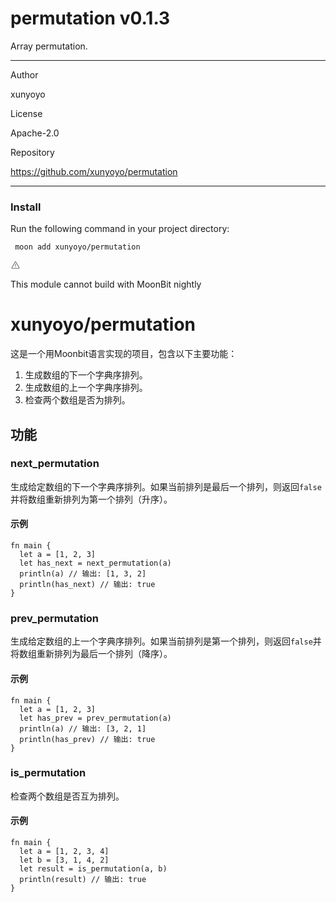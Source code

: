 
<div id="mod-info">
    <h1 id="mod-title"> permutation <span id="mod-version">v0.1.3</span></h1>
    Array permutation.
    <hr/>
    <div id="mod-meta-data">
        <div>
            <p>Author</p>
            <p>xunyoyo</p>
        </div>
        <div>
            <p>License</p>
            <p>Apache-2.0</p>
        </div>
        <div>
            <p>Repository</p>
            <p><a href="https://github.com/xunyoyo/permutation">https://github.com/xunyoyo/permutation</a></p>
        </div>
    </div>
    <hr/>
    <div id="mod-install-info">
        <h3>Install</h3>
        <p>Run the following command in your project directory: </p>
        <pre><code> moon add xunyoyo/permutation </code></pre>
    <div id="build-error"> 
      <svg t="1727332159497" class="icon" viewBox="0 0 1024 1024" version="1.1" xmlns="http://www.w3.org/2000/svg" p-id="5301" width="16" height="16"><path d="M545.718857 130.608762c11.337143 6.265905 20.699429 15.555048 26.989714 26.819048l345.014858 617.667047a68.87619 68.87619 0 0 1-26.989715 93.915429c-10.313143 5.705143-21.942857 8.704-33.718857 8.704H166.985143A69.266286 69.266286 0 0 1 97.52381 808.643048c0-11.751619 2.998857-23.28381 8.752761-33.548191l344.990477-617.642667a69.656381 69.656381 0 0 1 94.451809-26.819047zM512 191.000381L166.985143 808.643048H856.990476L512 191.000381zM546.718476 670.47619v69.071239h-69.461333V670.47619h69.485714z m0-298.374095v252.318476h-69.461333V372.102095h69.485714z" p-id="5302" fill="#707070"></path></svg>
      <div>
        <p id="build-error-title">This module cannot build with MoonBit nightly</p>
      </div>
    </div>
    </div>
</div>



# xunyoyo/permutation

这是一个用Moonbit语言实现的项目，包含以下主要功能：
1. 生成数组的下一个字典序排列。
2. 生成数组的上一个字典序排列。
3. 检查两个数组是否为排列。

## 功能

### next_permutation

生成给定数组的下一个字典序排列。如果当前排列是最后一个排列，则返回`false`并将数组重新排列为第一个排列（升序）。

#### 示例

```moonbit
fn main {
  let a = [1, 2, 3]
  let has_next = next_permutation(a)
  println(a) // 输出: [1, 3, 2]
  println(has_next) // 输出: true
}
```

### prev_permutation

生成给定数组的上一个字典序排列。如果当前排列是第一个排列，则返回`false`并将数组重新排列为最后一个排列（降序）。

#### 示例

```moonbit
fn main {
  let a = [1, 2, 3]
  let has_prev = prev_permutation(a)
  println(a) // 输出: [3, 2, 1]
  println(has_prev) // 输出: true
}
```

### is_permutation

检查两个数组是否互为排列。

#### 示例

```moonbit
fn main {
  let a = [1, 2, 3, 4]
  let b = [3, 1, 4, 2]
  let result = is_permutation(a, b)
  println(result) // 输出: true
}
```